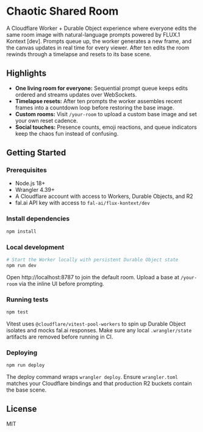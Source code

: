 # Chaotic Shared Room

A Cloudflare Worker + Durable Object experience where everyone edits the same room image with natural-language prompts powered by FLUX.1 Kontext [dev]. Prompts queue up, the worker generates a new frame, and the canvas updates in real time for every viewer. After ten edits the room rewinds through a timelapse and resets to its base scene.

## Highlights
- **One living room for everyone:** Sequential prompt queue keeps edits ordered and streams updates over WebSockets.
- **Timelapse resets:** After ten prompts the worker assembles recent frames into a countdown loop before restoring the base image.
- **Custom rooms:** Visit `/your-room` to upload a custom base image and set your own reset cadence.
- **Social touches:** Presence counts, emoji reactions, and queue indicators keep the chaos fun instead of confusing.

## Getting Started

### Prerequisites
- Node.js 18+
- Wrangler 4.39+
- A Cloudflare account with access to Workers, Durable Objects, and R2
- fal.ai API key with access to `fal-ai/flux-kontext/dev`

### Install dependencies
```bash
npm install
```

### Local development
```bash
# Start the Worker locally with persistent Durable Object state
npm run dev
```
Open http://localhost:8787 to join the default room. Upload a base at `/your-room` via the inline UI before prompting.

### Running tests
```bash
npm test
```
Vitest uses `@cloudflare/vitest-pool-workers` to spin up Durable Object isolates and mocks fal.ai responses. Make sure any local `.wrangler/state` artifacts are removed before running in CI.

### Deploying
```bash
npm run deploy
```
The deploy command wraps `wrangler deploy`. Ensure `wrangler.toml` matches your Cloudflare bindings and that production R2 buckets contain the base scene.


## License
MIT

